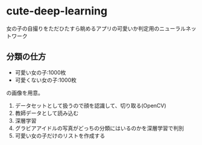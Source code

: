 # cute-deep-learning
女の子の自撮りをただひたすら眺めるアプリの可愛いか判定用のニューラルネットワーク

## 分類の仕方

- 可愛い女の子:1000枚
- 可愛くない女の子:1000枚

の画像を用意。

1. データセットとして扱うので顔を認識して、切り取る(OpenCV)
2. 教師データとして読み込む
3. 深層学習
4. グラビアアイドルの写真がどっちの分類にはいるのかを深層学習で判別
5. 可愛い女の子だけのリストを作成する